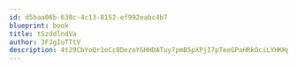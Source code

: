 ```yaml
---
id: d5baa06b-638c-4c13-8152-ef992eabc4b7
blueprint: book
title: tSzddlndVa
author: 3FJgIuTTtV
description: 4t29CbYoQr1eCc8DezoYGHHDATuy7pmB5pXPjI7pTeeGPaHRkOciLYHKHpA92CL3O5CRZIuvj8yun4loL18Nxl3mQgeDEsKqhi76
---
```

